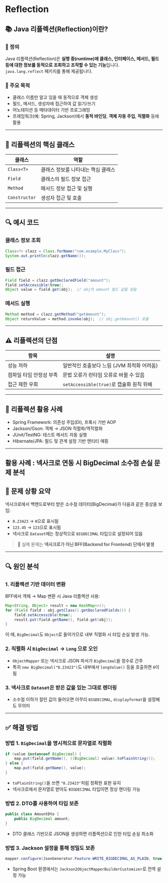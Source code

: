 # Reflection

## 📚 Java 리플렉션(Reflection)이란?

### 🔹 정의

Java 리플렉션(Reflection)은 **실행 중(runtime)에 클래스, 인터페이스, 메서드, 필드 등에 대한 정보를 동적으로 조회하고 조작할 수 있는 기능**입니다.  
`java.lang.reflect` 패키지를 통해 제공됩니다.

### 🔹 주요 목적

- 클래스 이름만 알고 있을 때 동적으로 객체 생성
- 필드, 메서드, 생성자에 접근하여 값 읽기/쓰기
- 어노테이션 등 메타데이터 기반 프로그래밍
- 프레임워크(예: Spring, Jackson)에서 **동적 바인딩**, **객체 자동 주입**, **직렬화** 등에 활용

---

## 🧠 리플렉션의 핵심 클래스

| 클래스        | 역할                               |
| ------------- | ---------------------------------- |
| `Class<T>`    | 클래스 정보를 나타내는 핵심 클래스 |
| `Field`       | 클래스의 필드 정보 접근            |
| `Method`      | 메서드 정보 접근 및 실행           |
| `Constructor` | 생성자 접근 및 호출                |

---

## 🔍 예시 코드

### 클래스 정보 조회

```java
Class<?> clazz = Class.forName("com.example.MyClass");
System.out.println(clazz.getName());
```

### 필드 접근

```java
Field field = clazz.getDeclaredField("amount");
field.setAccessible(true);
Object value = field.get(obj);  // obj의 amount 필드 값을 읽음
```

### 메서드 실행

```java
Method method = clazz.getMethod("getAmount");
Object returnValue = method.invoke(obj);  // obj.getAmount() 호출
```

---

## ⚠️ 리플렉션의 단점

| 항목                    | 설명                                       |
| ----------------------- | ------------------------------------------ |
| 성능 저하               | 일반적인 호출보다 느림 (JVM 최적화 어려움) |
| 컴파일 타임 안정성 부족 | 문법 오류가 런타임 오류로 바뀔 수 있음     |
| 접근 제한 우회          | `setAccessible(true)`로 캡슐화 원칙 위배   |

---

## 🧾 리플렉션 활용 사례

- Spring Framework: 의존성 주입(DI), 프록시 기반 AOP
- Jackson/Gson: 객체 → JSON 직렬화/역직렬화
- JUnit/TestNG: 테스트 메서드 자동 실행
- Hibernate/JPA: 필드 및 관계 설정 기반 엔티티 매핑

---

## 활용 사례 : 넥사크로 연동 시 BigDecimal 소수점 손실 문제 분석

## 🧩 문제 상황 요약

넥사크로에서 백엔드로부터 받은 소수점 데이터(BigDecimal)가 다음과 같은 증상을 보임:

- `0.23423` → `0`으로 표시됨
- `123.45` → `123`으로 표시됨
- 넥사크로 `Dataset`에는 정상적으로 `BIGDECIMAL` 타입으로 설정되어 있음

> 📌 실제 문제는 **넥사크로가 아닌 BFF(Backend for Frontend) 단에서 발생**

---

## 🔍 원인 분석

### 1. 리플렉션 기반 데이터 변환

BFF에서 객체 → Map 변환 시 Java 리플렉션 사용:

```java
Map<String, Object> result = new HashMap<>();
for (Field field : obj.getClass().getDeclaredFields()) {
    field.setAccessible(true);
    result.put(field.getName(), field.get(obj));
}
```

이 때, `BigDecimal`도 `Object`로 들어가므로 내부 직렬화 시 타입 손실 발생 가능.

### 2. 직렬화 시 `BigDecimal` → `Long` 으로 오인

- `ObjectMapper` 또는 넥사크로 JSON 파서가 `BigDecimal`을 정수로 간주
- 특히 `new BigDecimal("0.23423")`도 내부에서 `longValue()` 등을 호출하면 `0`이 됨

### 3. 넥사크로 `Dataset`은 받은 값을 있는 그대로 렌더링

- 소수점 이하가 잘린 값이 들어오면 아무리 `BIGDECIMAL`, `displayformat`을 설정해도 무의미

---

## ✅ 해결 방법

### 방법 1. `BigDecimal`을 명시적으로 문자열로 직렬화

```java
if (value instanceof BigDecimal) {
    map.put(field.getName(), ((BigDecimal) value).toPlainString());
} else {
    map.put(field.getName(), value);
}
```

- `toPlainString()`을 쓰면 `"0.23423"`처럼 정확한 표현 유지
- 넥사크로에서 문자열로 받아도 `BIGDECIMAL` 타입이면 정상 렌더링 가능

### 방법 2. DTO를 사용하여 타입 보존

```java
public class AmountDto {
    public BigDecimal amount;
}
```

- DTO 클래스 기반으로 JSON을 생성하면 리플렉션으로 인한 타입 손실 최소화

### 방법 3. Jackson 설정을 통해 정밀도 보존

```java
mapper.configure(JsonGenerator.Feature.WRITE_BIGDECIMAL_AS_PLAIN, true);
```

- Spring Boot 환경에서는 `Jackson2ObjectMapperBuilderCustomizer`로 전역 설정 가능
